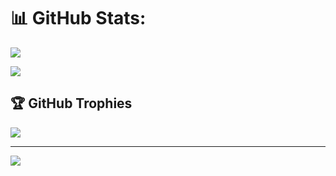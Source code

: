 # 📊 GitHub Stats:
![](https://github-readme-stats.vercel.app/api?username=Gruxeon2507&theme=dark&hide_border=false&include_all_commits=true&count_private=true)
<!--![](https://github-readme-streak-stats.herokuapp.com/?user=Gruxeon2507&theme=dark&hide_border=false)<br/>-->
![](https://github-readme-stats.vercel.app/api/top-langs/?username=Gruxeon2507&theme=dark&hide_border=false&include_all_commits=true&count_private=true&layout=compact)

## 🏆 GitHub Trophies
![](https://github-profile-trophy.vercel.app/?username=Gruxeon2507&theme=gruvbox&no-frame=false&no-bg=true&margin-w=4)

---
[![](https://visitcount.itsvg.in/api?id=Gruxeon2507&icon=2&color=0)](https://visitcount.itsvg.in)

<!-- Proudly created with GPRM ( https://gprm.itsvg.in ) -->
